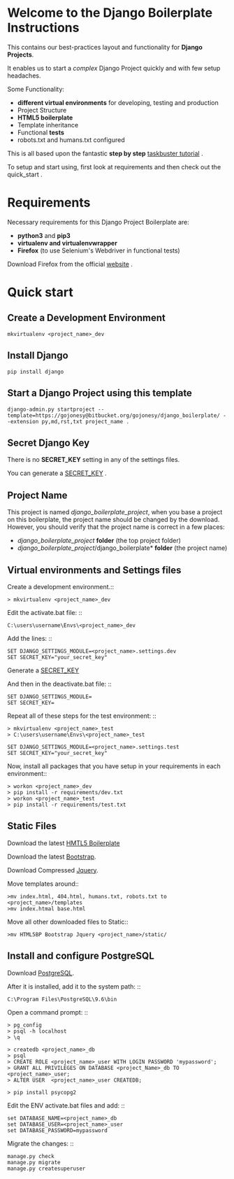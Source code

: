 Welcome to the Django Boilerplate Instructions
==============================================

This contains our best-practices layout and functionality for **Django Projects**.

It enables us to start a *complex* Django Project quickly and with few setup headaches.

Some Functionality:

- **different virtual environments** for developing, testing and production
- Project Structure
- **HTML5 boilerplate**
- Template inheritance
- Functional **tests**
- robots.txt and humans.txt configured
  
This is all based upon the fantastic **step by step** [taskbuster tutorial](http://marinamele.com/taskbuster-django-tutorial) . 

To setup and start using, first look at requirements and then check out the quick_start .



Requirements
============

Necessary requirements for this Django Project Boilerplate are:

- **python3** and **pip3**
- **virtualenv and virtualenvwrapper**
- **Firefox** (to use Selenium's Webdriver in functional tests)
  

Download Firefox from the official [website](https://www.mozilla.org) . 


Quick start
===========

Create a Development Environment
--------------------------------

    mkvirtualenv <project_name>_dev


Install Django
--------------

    pip install django


Start a Django Project using this template
------------------------------------------

    django-admin.py startproject --template=https://gojonesy@bitbucket.org/gojonesy/django_boilerplate/ --extension py,md,rst,txt project_name .

    
Secret Django Key
-----------------

There is no **SECRET_KEY** setting in any of the settings files.

You can generate a [SECRET_KEY](http://www.miniwebtool.com/django-secret-key-generator) .


Project Name
------------

This project is named *django_boilerplate_project*, when you base a project on this boilerplate, the project name should be changed by the download. However, you should verify that the project name is correct in a few places:

- *django_boilerplate_project* **folder** (the top project folder)
- *django_boilerplate_project*/django_boilerplate* **folder** (the project name)


Virtual environments and Settings files
---------------------------------------

Create a development environment.::

    > mkvirtualenv <project_name>_dev


Edit the activate.bat file: ::

    C:\users\username\Envs\<project_name>_dev

Add the lines: ::

    SET DJANGO_SETTINGS_MODULE=<project_name>.settings.dev
    SET SECRET_KEY="your_secret_key"

Generate a [SECRET_KEY](http://www.miniwebtool.com/django-secret-key-generator)


And then in the deactivate.bat file: ::
    
    SET DJANGO_SETTINGS_MODULE=
    SET SECRET_KEY=


Repeat all of these steps for the test environment: ::

    > mkvirtualenv <project_name>_test
    > C:\users\username\Envs\<project_name>_test

    SET DJANGO_SETTINGS_MODULE=<project_name>.settings.test
    SET SECRET_KEY="your_secret_key"


Now, install all packages that you have setup in your requirements in each environment::

    > workon <project_name>_dev
    > pip install -r requirements/dev.txt
    > workon <project_name>_test
    > pip install -r requirements/test.txt


Static Files
------------

Download the latest [HMTL5 Boilerplate](https://html5boilerplate.com/)

Download the latest [Bootstrap](http://getbootstrap.com/getting-started/#download).

Download Compressed [Jquery](http://jquery.com/download/).

Move templates around::
    
    >mv index.html, 404.html, humans.txt, robots.txt to <project_name>/templates
    >mv index.htmal base.html


Move all other downloaded files to Static::
    
    >mv HTML5BP Bootstrap Jquery <project_name>/static/


Install and configure PostgreSQL
--------------------------------
    
Download [PostgreSQL](https://www.postgresql.org/download/windows/).


After it is installed, add it to the system path: ::
    
    C:\Program Files\PostgreSQL\9.6\bin

Open a command prompt: ::
    
    > pg_config
    > psql -h localhost
    > \q

    > createdb <project_name>_db
    > psql
    > CREATE ROLE <project_name>_user WITH LOGIN PASSWORD 'mypassword';
    > GRANT ALL PRIVILEGES ON DATABASE <project_Name>_db TO <project_name>_user;
    > ALTER USER  <project_name>_user CREATEDB;

    > pip install psycopg2

Edit the ENV activate.bat files and add: ::

    set DATABASE_NAME=<project_name>_db
    set DATABASE_USER=<project_name>_user
    set DATABASE_PASSWORD=mypassword


Migrate the changes: ::

    manage.py check
    manage.py migrate
    manage.py createsuperuser
